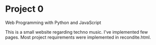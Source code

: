 # Project 0

Web Programming with Python and JavaScript

This is a small website regarding techno music. I've implemented few pages. Most project requirements were implemented in recondite.html.